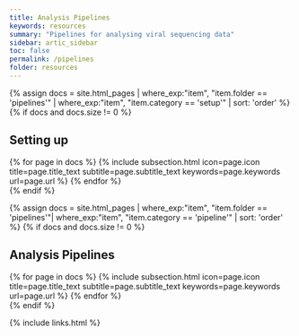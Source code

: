 ```yaml
---
title: Analysis Pipelines
keywords: resources
summary: "Pipelines for analysing viral sequencing data"
sidebar: artic_sidebar
toc: false
permalink: /pipelines
folder: resources
---
```


{% assign docs = site.html_pages | where_exp:"item", "item.folder == 'pipelines'"
| where_exp:"item", "item.category == 'setup'" | sort: 'order' %}
{% if docs and docs.size != 0 %}
<div class="row">
    <div class="col-lg-12">
        <h2 class="page-header">Setting up</h2>
    </div>
    {% for page in docs %}
    {% include subsection.html icon=page.icon title=page.title_text subtitle=page.subtitle_text keywords=page.keywords url=page.url %}
    {% endfor %}
</div>
{% endif %}

{% assign docs = site.html_pages | where_exp:"item", "item.folder == 'pipelines'"| where_exp:"item", "item.category == 'pipeline'"  | sort: 'order' %}
{% if docs and docs.size != 0 %}
<div class="row">
    <div class="col-lg-12">
        <h2 class="page-header">Analysis Pipelines</h2>
    </div>
    {% for page in docs %}
    {% include subsection.html icon=page.icon title=page.title_text subtitle=page.subtitle_text keywords=page.keywords url=page.url %}
    {% endfor %}
</div>
{% endif %}


{% include links.html %}
